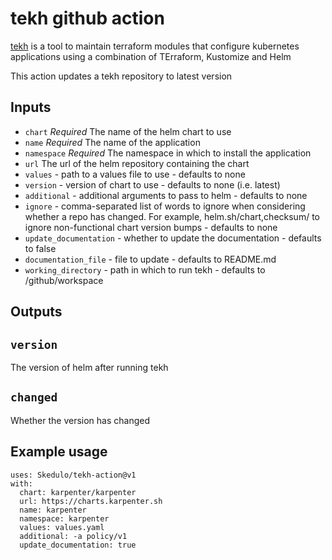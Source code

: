 # tekh github action

[tekh](https://github.com/Skedulo/tekh) is a tool to maintain terraform modules
that configure kubernetes applications using a combination of TErraform,
Kustomize and Helm

This action updates a tekh repository to latest version

## Inputs

* `chart` *Required* The name of the helm chart to use
* `name` *Required* The name of the application
* `namespace` *Required* The namespace in which to install the application
* `url` The url of the helm repository containing the chart
* `values` - path to a values file to use - defaults to none
* `version` - version of chart to use - defaults to none (i.e. latest)
* `additional` - additional arguments to pass to helm - defaults to none
* `ignore` - comma-separated list of words to ignore when considering whether
  a repo has changed. For example, helm.sh/chart,checksum/ to ignore
  non-functional chart version bumps - defaults to none
* `update_documentation` - whether to update the documentation - defaults to false
* `documentation_file` - file to update - defaults to README.md
* `working_directory` - path in which to run tekh - defaults to /github/workspace

## Outputs

## `version`

The version of helm after running tekh

## `changed`

Whether the version has changed

## Example usage

```
uses: Skedulo/tekh-action@v1
with:
  chart: karpenter/karpenter
  url: https://charts.karpenter.sh
  name: karpenter
  namespace: karpenter
  values: values.yaml
  additional: -a policy/v1
  update_documentation: true
```
